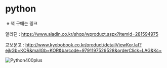 # python
﻿
※ 책 구매는 링크

알라딘 : https://www.aladin.co.kr/shop/wproduct.aspx?ItemId=281594975

교보문고 : http://www.kyobobook.co.kr/product/detailViewKor.laf?ejkGb=KOR&mallGb=KOR&barcode=9791197529528&orderClick=LAG&Kc=
﻿

![Python400plus](https://postfiles.pstatic.net/MjAyMTA5MjRfMjg0/MDAxNjMyNDc1MDA5OTM1.zFf8BaSJgV5AjnwRe8mKaXBE8veTEAiRnjZ0XEGpurYg.0N69_F1G9jzPauJXHOfHFC_DPHlg6-kZjyVkjGDXNPEg.JPEG.comstudy21/KakaoTalk_20210924_160136328.jpg?type=w773)
